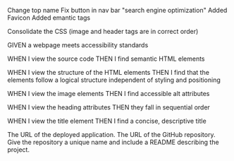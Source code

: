 Change top name
Fix button in nav bar "search engine optimization"
Added Favicon
Added emantic tags

Consolidate the CSS (image and header tags are in correct order)

GIVEN a webpage meets accessibility standards

WHEN I view the source code
THEN I find semantic HTML elements

WHEN I view the structure of the HTML elements
THEN I find that the elements follow a logical structure independent of styling and positioning

WHEN I view the image elements
THEN I find accessible alt attributes

WHEN I view the heading attributes
THEN they fall in sequential order

WHEN I view the title element
THEN I find a concise, descriptive title


The URL of the deployed application.
The URL of the GitHub repository. Give the repository a unique name and include a README describing the project.